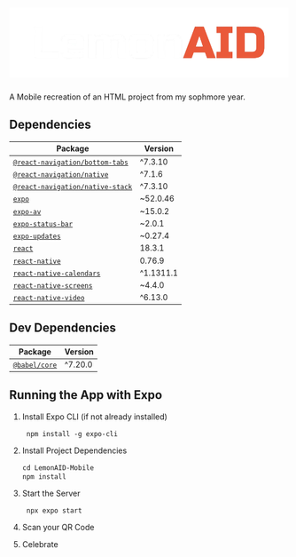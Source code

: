 # ![LemonAID](assets/images/LemonAID_White.png)

A Mobile recreation of an HTML project from my sophmore year. 

## Dependencies

| Package | Version |
|--------|---------|
| [`@react-navigation/bottom-tabs`](https://www.npmjs.com/package/@react-navigation/bottom-tabs) | ^7.3.10 |
| [`@react-navigation/native`](https://www.npmjs.com/package/@react-navigation/native) | ^7.1.6 |
| [`@react-navigation/native-stack`](https://www.npmjs.com/package/@react-navigation/native-stack) | ^7.3.10 |
| [`expo`](https://www.npmjs.com/package/expo) | ~52.0.46 |
| [`expo-av`](https://www.npmjs.com/package/expo-av) | ~15.0.2 |
| [`expo-status-bar`](https://www.npmjs.com/package/expo-status-bar) | ~2.0.1 |
| [`expo-updates`](https://www.npmjs.com/package/expo-updates) | ~0.27.4 |
| [`react`](https://www.npmjs.com/package/react) | 18.3.1 |
| [`react-native`](https://www.npmjs.com/package/react-native) | 0.76.9 |
| [`react-native-calendars`](https://www.npmjs.com/package/react-native-calendars) | ^1.1311.1 |
| [`react-native-screens`](https://www.npmjs.com/package/react-native-screens) | ~4.4.0 |
| [`react-native-video`](https://www.npmjs.com/package/react-native-video) | ^6.13.0 |

## Dev Dependencies

| Package | Version |
|---------|---------|
| [`@babel/core`](https://www.npmjs.com/package/@babel/core) | ^7.20.0 |

## Running the App with Expo

1. Install Expo CLI (if not already installed)

        npm install -g expo-cli


2. Install Project Dependencies

       cd LemonAID-Mobile
       npm install


3. Start the Server

        npx expo start


4. Scan your QR Code

5. Celebrate
